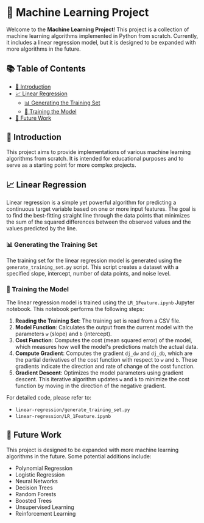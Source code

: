 # 🌟 Machine Learning Project

Welcome to the **Machine Learning Project**! This project is a collection of machine learning algorithms implemented in Python from scratch. Currently, it includes a linear regression model, but it is designed to be expanded with more algorithms in the future.

## 📚 Table of Contents
- [🌟 Introduction](#-introduction)
- [📈 Linear Regression](#-linear-regression)
  - [📊 Generating the Training Set](#-generating-the-training-set)
  - [🧠 Training the Model](#-training-the-model)
- [🚀 Future Work](#-future-work)

## 🌟 Introduction
This project aims to provide implementations of various machine learning algorithms from scratch. It is intended for educational purposes and to serve as a starting point for more complex projects.

## 📈 Linear Regression
Linear regression is a simple yet powerful algorithm for predicting a continuous target variable based on one or more input features. The goal is to find the best-fitting straight line through the data points that minimizes the sum of the squared differences between the observed values and the values predicted by the line.

### 📊 Generating the Training Set
The training set for the linear regression model is generated using the `generate_training_set.py` script. This script creates a dataset with a specified slope, intercept, number of data points, and noise level.

### 🧠 Training the Model
The linear regression model is trained using the `LR_1Feature.ipynb` Jupyter notebook. This notebook performs the following steps:

1. **Reading the Training Set**: The training set is read from a CSV file.
2. **Model Function**: Calculates the output from the current model with the parameters `w` (slope) and `b` (intercept).
3. **Cost Function**: Computes the cost (mean squared error) of the model, which measures how well the model's predictions match the actual data.
4. **Compute Gradient**: Computes the gradient `dj_dw` and `dj_db`, which are the partial derivatives of the cost function with respect to `w` and `b`. These gradients indicate the direction and rate of change of the cost function.
5. **Gradient Descent**: Optimizes the model parameters using gradient descent. This iterative algorithm updates `w` and `b` to minimize the cost function by moving in the direction of the negative gradient.

For detailed code, please refer to:
- `linear-regression/generate_training_set.py`
- `linear-regression/LR_1Feature.ipynb`

## 🚀 Future Work
This project is designed to be expanded with more machine learning algorithms in the future. Some potential additions include:
- Polynomial Regression
- Logistic Regression
- Neural Networks
- Decision Trees
- Random Forests
- Boosted Trees
- Unsupervised Learning
- Reinforcement Learning